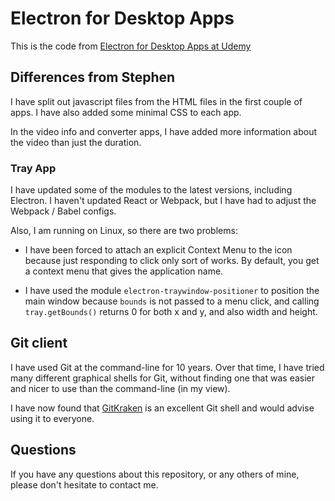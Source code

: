 # Electron for Desktop Apps

This is the code from [Electron for Desktop Apps at Udemy](https://www.udemy.com/electron-react-tutorial/learn/v4/content)

## Differences from Stephen

I have split out javascript files from the HTML files in the first couple of apps. 
I have also added some minimal CSS to each app.

In the video info and converter apps, I have added more information about the video 
than just the duration.

### Tray App

I have updated some of the modules to the latest versions, including Electron.
I haven't updated React or Webpack, but I have had to adjust the Webpack / Babel 
configs. 

Also, I am running on Linux, so there are two problems:

* I have been forced to attach an explicit Context Menu to the icon because 
just responding to click only sort of works. By default, you get a context 
menu that gives the application name.

* I have used the module `electron-traywindow-positioner` to position the main 
window because `bounds` is not passed to a menu click, and calling 
`tray.getBounds()` returns 0 for both x and y, and also width and height. 

## Git client

I have used Git at the command-line for 10 years.
Over that time, I have tried many different graphical shells for Git,
without finding one that was easier and nicer to use than the command-line
(in my view).

I have now found that [GitKraken](https://www.gitkraken.com) is an excellent
Git shell and would advise using it to everyone.

## Questions

If you have any questions about this repository, or any others of mine, please
don't hesitate to contact me.
